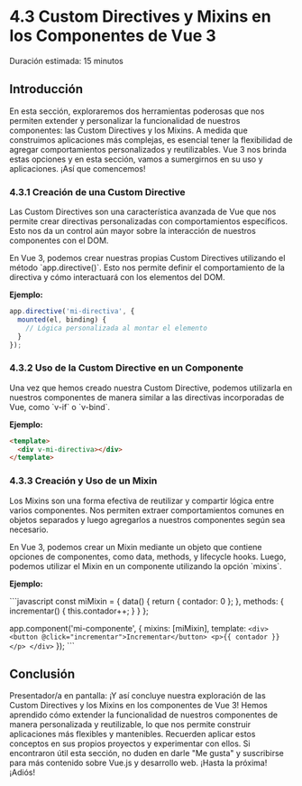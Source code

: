 # 4.3 Custom Directives y Mixins en los Componentes de Vue 3

Duración estimada: 15 minutos


## Introducción

En esta sección, exploraremos dos herramientas poderosas que nos permiten extender y personalizar la funcionalidad de nuestros componentes: las Custom Directives y los Mixins. A medida que construimos aplicaciones más complejas, es esencial tener la flexibilidad de agregar comportamientos personalizados y reutilizables. Vue 3 nos brinda estas opciones y en esta sección, vamos a sumergirnos en su uso y aplicaciones. ¡Así que comencemos!


### 4.3.1 Creación de una Custom Directive

Las Custom Directives son una característica avanzada de Vue que nos permite crear directivas personalizadas con comportamientos específicos. Esto nos da un control aún mayor sobre la interacción de nuestros componentes con el DOM.

En Vue 3, podemos crear nuestras propias Custom Directives utilizando el método \`app.directive()\`. Esto nos permite definir el comportamiento de la directiva y cómo interactuará con los elementos del DOM.

**Ejemplo:**

```javascript
app.directive('mi-directiva', {
  mounted(el, binding) {
    // Lógica personalizada al montar el elemento
  }
});
```


### 4.3.2 Uso de la Custom Directive en un Componente

Una vez que hemos creado nuestra Custom Directive, podemos utilizarla en nuestros componentes de manera similar a las directivas incorporadas de Vue, como \`v-if\` o \`v-bind\`.

**Ejemplo:**

```html
<template>
  <div v-mi-directiva></div>
</template>
```


### 4.3.3 Creación y Uso de un Mixin

Los Mixins son una forma efectiva de reutilizar y compartir lógica entre varios componentes. Nos permiten extraer comportamientos comunes en objetos separados y luego agregarlos a nuestros componentes según sea necesario.

En Vue 3, podemos crear un Mixin mediante un objeto que contiene opciones de componentes, como data, methods, y lifecycle hooks. Luego, podemos utilizar el Mixin en un componente utilizando la opción \`mixins\`.

**Ejemplo:**

\```javascript
const miMixin = {
  data() {
    return {
      contador: 0
    };
  },
  methods: {
    incrementar() {
      this.contador++;
    }
  }
};

app.component('mi-componente', {
  mixins: [miMixin],
  template: `
    <div>
      <button @click="incrementar">Incrementar</button>
      <p>{{ contador }}</p>
    </div>
  `
});
\```


## Conclusión

Presentador/a en pantalla: ¡Y así concluye nuestra exploración de las Custom Directives y los Mixins en los componentes de Vue 3! Hemos aprendido cómo extender la funcionalidad de nuestros componentes de manera personalizada y reutilizable, lo que nos permite construir aplicaciones más flexibles y mantenibles. Recuerden aplicar estos conceptos en sus propios proyectos y experimentar con ellos. Si encontraron útil esta sección, no duden en darle "Me gusta" y suscribirse para más contenido sobre Vue.js y desarrollo web. ¡Hasta la próxima! ¡Adiós!
